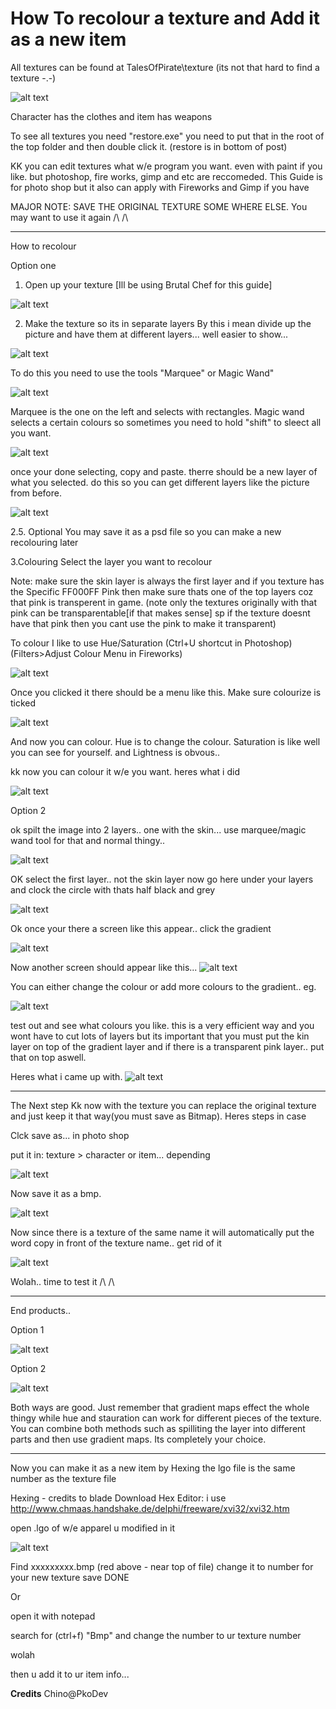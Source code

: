 # How To recolour a texture and Add it as a new item

All textures can be found at TalesOfPirate\texture (its not that hard to find a texture -.-)

![alt text](https://github.com/AminHeroez/TOP-PKO-KOP-Development/blob/master/Guides/Client%20Side/Texture%20Recolour/10ihu9x.png)

Character has the clothes and item has weapons

To see all textures you need "restore.exe" you need to put that in the root of the top folder and then double click it. (restore is in bottom of post)

KK you can edit textures what w/e program you want. even with paint if you like. but photoshop, fire works, gimp and etc are reccomeded. This Guide is for photo shop but it also can apply with Fireworks and Gimp if you have


MAJOR NOTE: SAVE THE ORIGINAL TEXTURE SOME WHERE ELSE. You may want to use it again /\ /\

_________________________________________________________


How to recolour

Option one
1. Open up your texture
[Ill be using Brutal Chef for this guide]

![alt text](https://github.com/AminHeroez/TOP-PKO-KOP-Development/blob/master/Guides/Client%20Side/Texture%20Recolour/5bd1ud.jpg)

2. Make the texture so its in separate layers
By this i mean divide up the picture and have them at different layers... well easier to show...

![alt text](https://github.com/AminHeroez/TOP-PKO-KOP-Development/blob/master/Guides/Client%20Side/Texture%20Recolour/1dzkic.jpg)

To do this you need to use the tools "Marquee" or Magic Wand"

![alt text](https://github.com/AminHeroez/TOP-PKO-KOP-Development/blob/master/Guides/Client%20Side/Texture%20Recolour/24gnhc7.jpg)

Marquee is the one on the left and selects with rectangles. Magic wand selects a certain colours so sometimes you need to hold "shift" to sleect all you want.

![alt text](https://github.com/AminHeroez/TOP-PKO-KOP-Development/blob/master/Guides/Client%20Side/Texture%20Recolour/zupfmc.jpg)

once your done selecting, copy and paste. therre should be a new layer of what you selected. do this so you can get different layers like the picture from before.

![alt text](https://github.com/AminHeroez/TOP-PKO-KOP-Development/blob/master/Guides/Client%20Side/Texture%20Recolour/1dzkic%20(1).jpg)

2.5. Optional
You may save it as a psd file so you can make a new recolouring later

3.Colouring
Select the layer you want to recolour

Note: make sure the skin layer is always the first layer and if you texture has the Specific FF000FF Pink then make sure thats one of the top layers coz that pink is transperent in game. (note only the textures originally with that pink can be transparentable[if that makes sense] sp if the texture doesnt have that pink then you cant use the pink to make it transparent)

To colour I like to use Hue/Saturation (Ctrl+U shortcut in Photoshop)(Filters>Adjust Colour Menu in Fireworks)

![alt text](https://github.com/AminHeroez/TOP-PKO-KOP-Development/blob/master/Guides/Client%20Side/Texture%20Recolour/jhq4qo.jpg)

Once you clicked it there should be a menu like this. Make sure colourize is ticked

![alt text](https://github.com/AminHeroez/TOP-PKO-KOP-Development/blob/master/Guides/Client%20Side/Texture%20Recolour/29265wn.jpg)

And now you can colour. Hue is to change the colour. Saturation is like well you can see for yourself. and Lightness is obvous..

kk now you can colour it w/e you want. heres what i did

![alt text](https://github.com/AminHeroez/TOP-PKO-KOP-Development/blob/master/Guides/Client%20Side/Texture%20Recolour/15qf7n5.jpg)

Option 2

ok spilt the image into 2 layers..
one with the skin... use marquee/magic wand tool for that and normal thingy..

![alt text](https://github.com/AminHeroez/TOP-PKO-KOP-Development/blob/master/Guides/Client%20Side/Texture%20Recolour/149rvjk.png)

OK select the first layer.. not the skin layer
now go here under your layers and clock the circle with thats half black and grey

![alt text](https://github.com/AminHeroez/TOP-PKO-KOP-Development/blob/master/Guides/Client%20Side/Texture%20Recolour/w19xyc.png)


Ok once your there a screen like this appear.. click the gradient

![alt text](https://github.com/AminHeroez/TOP-PKO-KOP-Development/blob/master/Guides/Client%20Side/Texture%20Recolour/104n3pg.png)

Now another screen should appear like this...
![alt text](https://github.com/AminHeroez/TOP-PKO-KOP-Development/blob/master/Guides/Client%20Side/Texture%20Recolour/33p389k.png)

You can either change the colour or add more colours to the gradient..
eg.

![alt text](https://github.com/AminHeroez/TOP-PKO-KOP-Development/blob/master/Guides/Client%20Side/Texture%20Recolour/2zhldhx.png)

test out and see what colours you like. this is a very efficient way and you wont have to cut lots of layers but its important that you must put the kin layer on top of the gradient layer and if there is a transparent pink layer.. put that on top aswell.

Heres what i came up with.
![alt text](https://github.com/AminHeroez/TOP-PKO-KOP-Development/blob/master/Guides/Client%20Side/Texture%20Recolour/f9l24j.png)

------------------------------------------------------


The Next step
Kk now with the texture you can replace the original texture and just keep it that way(you must save as Bitmap).
Heres steps in case

Clck save as... in photo shop

put it in: texture > character or item... depending

![alt text](https://github.com/AminHeroez/TOP-PKO-KOP-Development/blob/master/Guides/Client%20Side/Texture%20Recolour/10ihu9x%20(1).png)

Now save it as a bmp.

![alt text](https://github.com/AminHeroez/TOP-PKO-KOP-Development/blob/master/Guides/Client%20Side/Texture%20Recolour/18osqx.png)

Now since there is a texture of the same name it will automatically put the word copy in front of the texture name.. get rid of it

![alt text](https://github.com/AminHeroez/TOP-PKO-KOP-Development/blob/master/Guides/Client%20Side/Texture%20Recolour/2a69p42.png)

Wolah.. time to test it /\ /\

------------------------------------------------------------------------


End products..

Option 1

![alt text](https://github.com/AminHeroez/TOP-PKO-KOP-Development/blob/master/Guides/Client%20Side/Texture%20Recolour/5y7yvm.jpg)

Option 2

![alt text](https://github.com/AminHeroez/TOP-PKO-KOP-Development/blob/master/Guides/Client%20Side/Texture%20Recolour/2irw51e.png)

Both ways are good. Just remember that gradient maps effect the whole thingy while hue and stauration can work for different pieces of the texture. You can combine both methods such as spilliting the layer into different parts and then use gradient maps. Its completely your choice.


-----------------------------------------------------------------


Now you can make it as a new item by Hexing
the lgo file is the same number as the texture file

Hexing - credits to blade
Download Hex Editor: i use http://www.chmaas.handshake.de/delphi/freeware/xvi32/xvi32.htm

open .lgo of w/e apparel u modified in it

![alt text](https://github.com/AminHeroez/TOP-PKO-KOP-Development/blob/master/Guides/Client%20Side/Texture%20Recolour/wk0gv5.jpg)

Find xxxxxxxxx.bmp (red above - near top of file)
change it to number for your new texture
save
DONE



Or

open it with notepad

search for (ctrl+f) "Bmp" and change the number to ur texture number

wolah



then u add it to ur item info... 


**Credits**
Chino@PkoDev
